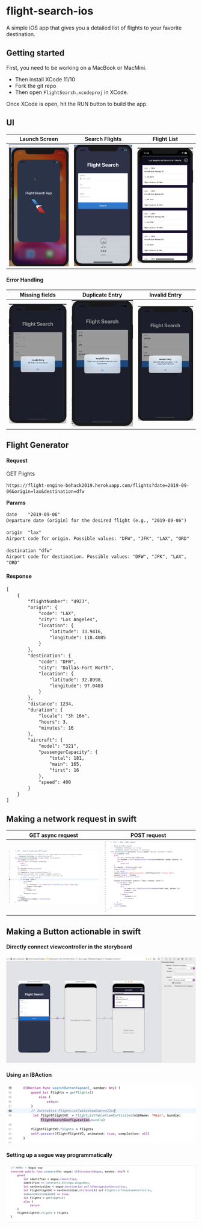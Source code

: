 # flight-search-ios

A simple iOS app that gives you a detailed list of flights to your favorite destination.


## Getting started

First, you need to be working on a MacBook or MacMini.

- Then install XCode 11/10
- Fork the git repo
- Then open `FlightSearch.xcodeproj` in XCode.

Once XCode is open, hit the RUN button to build the app.


## UI

Launch Screen | Search Flights | Flight List
:-------------------------------------:|:-------------------------------------------:|:------------------------------------------------:
![Launch Screen](images/launchScreen.png)  |  ![Search Flights](images/searchFlights.png) | ![Flight List](images/flightList.png)

#### Error Handling 
Missing fields | Duplicate Entry | Invalid Entry
:-------------------------------------:|:-------------------------------------------:|:------------------------------------------------:
![Missing fields](images/Error3.png)  |  ![Duplicate Entry](images/Error1.png) | ![Invalid Entry](images/Error2.png)

## Flight Generator
#### Request

GET Flights

```
https://flight-engine-behack2019.herokuapp.com/flights?date=2019-09-06&origin=lax&destination=dfw
```

**Params**

```
date	"2019-09-06"
Departure date (origin) for the desired flight (e.g., "2019-09-06")

origin	"lax"
Airport code for origin. Possible values: "DFW", "JFK", "LAX", "ORD"

destination	"dfw"
Airport code for destination. Possible values: "DFW", "JFK", "LAX", "ORD"
```

#### Response

```
[
    {
        "flightNumber": "4923",
        "origin": {
            "code": "LAX",
            "city": "Los Angeles",
            "location": {
                "latitude": 33.9416,
                "longitude": 118.4085
            }
        },
        "destination": {
            "code": "DFW",
            "city": "Dallas-Fort Worth",
            "location": {
                "latitude": 32.8998,
                "longitude": 97.0403
            }
        },
        "distance": 1234,
        "duration": {
            "locale": "3h 16m",
            "hours": 3,
            "minutes": 16
        },
        "aircraft": {
            "model": "321",
            "passengerCapacity": {
                "total": 181,
                "main": 165,
                "first": 16
            },
            "speed": 400
        }
    }
]
```
## Making a network request in swift

GET async request  | POST request
:-------------------------------------:|:-------------------------------------------:
![GET](images/GET.png)  |  ![POST](images/POST.png) 

## Making a Button actionable in swift

#### Directly connect viewcontroller in the storyboard
![storyboard](images/storyboard_segue.png) 

#### Using an IBAction
![IBAction](images/IBAction.png) 

#### Setting up a segue way programmatically
![segueWay](images/segueWay.png) 

